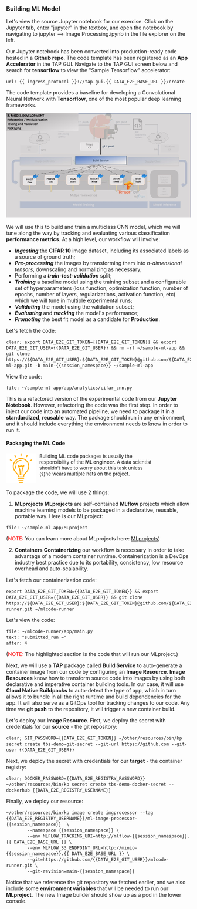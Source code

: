 ### Building ML Model

Let's view the source Jupyter notebook for our exercise. 
Click on the Jupyter tab, enter "jupyter" in the textbox, and 
open the notebook by navigating to jupyter --> Image Processing.ipynb
in the file explorer on the left.

Our Jupyter notebook has been converted into production-ready code hosted in a **Github repo**.
The code template has been registered as an **App Accelerator** in the TAP GUI.
Navigate to the TAP GUI screen below and search for **tensorflow** to view the "Sample Tensorflow" accelerator:

```dashboard:open-url
url: {{ ingress_protocol }}://tap-gui.{{ DATA_E2E_BASE_URL }}/create
```

The code template provides a baseline for developing a Convolutional Neural Network with **Tensorflow**, 
one of the most popular deep learning frameworks.

![MLOps - Experimentation](images/mlops-model.jpg)

We will use this to build and train a multiclass CNN model,
which we will tune along the way by tracking and evaluating various classification **performance metrics**. 
At a high level, our workflow will involve:

* **_Ingesting_** the **CIFAR 10** image dataset, including its associated labels as a source of ground truth;
* **_Pre-processing_** the images by transforming them into _n-dimensional tensors_, downscaling and normalizing as necessary;
* Performing a **_train-test-validation_** split;
* **_Training_** a baseline model using the training subset and a configurable set of hyperparameters 
(loss function, optimization function, number of epochs, number of layers, regularizations, activation function, etc) 
which we will tune in multiple experimental runs;
* **_Validating_** the model using the validation subset;
* **_Evaluating_** and **_tracking_** the model's performance;
* **_Promoting_** the best fit model as a candidate for **Production**.

Let's fetch the code:
```execute
clear; export DATA_E2E_GIT_TOKEN={{DATA_E2E_GIT_TOKEN}} && export DATA_E2E_GIT_USER={{DATA_E2E_GIT_USER}} && rm -rf ~/sample-ml-app && git clone https://${DATA_E2E_GIT_USER}:${DATA_E2E_GIT_TOKEN}@github.com/${DATA_E2E_GIT_USER}/sample-ml-app.git -b main-{{session_namespace}} ~/sample-ml-app
```

View the code:
```editor:open-file
file: ~/sample-ml-app/app/analytics/cifar_cnn.py
```

This is a refactored version of the experimental code from our **Jupyter Notebook**.
However, refactoring the code was the first step. In order to inject our code into an automated pipeline,
we need to package it in a **standardized**, **reusable** way. The package should run in any environment, 
and it should include everything the environment needs to know in order to run it. 

#### Packaging the ML Code
<div style="text-align: left; justify-content: left; align-items: center; width: 80%; margin-bottom: 20px; font-size: small">
    <img style="float: left; width: 20%; max-width: 20%; margin: 0 10px 0 0" src="images/mlops-tip.png"> 
    Building ML code packages is usually the responsibility of the <b>ML engineer</b>.
    A data scientist shouldn't have to worry about this task unless (s)he wears multiple hats on the project.
</div>
<div style="clear: left;"></div>

To package the code, we will use 2 things:

1. **MLprojects** 
**MLprojects** are self-contained **MLflow** projects which allow machine learning models to be packaged in a declarative, reusable, portable way.
Here is our MLproject:
```editor:open-file
file: ~/sample-ml-app/MLproject
```

(<font color="red">NOTE:</font> You can learn more about MLprojects here: <a href="https://mlflow.org/docs/latest/projects.html" target="_blank">MLprojects</a>)

2. **Containers**
**Containerizing** our workflow is necessary in order to take advantage of a modern container runtime.
Containerization is a DevOps industry best practice due to its portability, consistency, low resource overhead and auto-scalability.

Let's fetch our containerization code:
```execute
export DATA_E2E_GIT_TOKEN={{DATA_E2E_GIT_TOKEN}} && export DATA_E2E_GIT_USER={{DATA_E2E_GIT_USER}} && git clone https://${DATA_E2E_GIT_USER}:${DATA_E2E_GIT_TOKEN}@github.com/${DATA_E2E_GIT_USER}/mlcode-runner.git ~/mlcode-runner
```

Let's view the code:
```editor:select-matching-text
file: ~/mlcode-runner/app/main.py
text: "submitted_run ="
after: 4
```

(<font color="red">NOTE:</font> The highlighted section is the code that will run our MLproject.)

Next, we will use a **TAP** package called **Build Service** to auto-generate a container image from our code by configuring an **Image Resource**.
**Image Resources** know how to transform source code into images by using both declarative and imperative container building tools.
In our case, it will use **Cloud Native Buildpacks** to auto-detect the type of app, which in turn allows it to bundle in all the right
runtime and build dependencies for the app. It will also serve as a GitOps tool for tracking changes to our code. 
Any time we **git push** to the repository, it will trigger a new container build.

Let's deploy our **Image Resource**. First, we deploy the secret with credentials for our **source** - the git repository:
```execute
clear; GIT_PASSWORD={{DATA_E2E_GIT_TOKEN}} ~/other/resources/bin/kp secret create tbs-demo-git-secret --git-url https://github.com --git-user {{DATA_E2E_GIT_USER}}
```

Next, we deploy the secret with credentials for our **target** - the container registry:
```execute
clear; DOCKER_PASSWORD={{DATA_E2E_REGISTRY_PASSWORD}} ~/other/resources/bin/kp secret create tbs-demo-docker-secret --dockerhub {{DATA_E2E_REGISTRY_USERNAME}}
```

Finally, we deploy our resource:
```execute
~/other/resources/bin/kp image create imgprocessor --tag {{DATA_E2E_REGISTRY_USERNAME}}/ml-image-processor-{{session_namespace}}  \
        --namespace {{session_namespace}} \
        --env MLFLOW_TRACKING_URI=http://mlflow-{{session_namespace}}.{{ DATA_E2E_BASE_URL }} \
        --env MLFLOW_S3_ENDPOINT_URL=http://minio-{{session_namespace}}.{{ DATA_E2E_BASE_URL }} \
        --git=https://github.com/{{DATA_E2E_GIT_USER}}/mlcode-runner.git \
        --git-revision=main-{{session_namespace}}
```
Notice that we reference the git repository we fetched earlier,
and we also include some **environment variables** that will be needed to run our **MLproject**.
The new Image builder should show up as a pod in the lower console.












